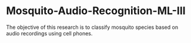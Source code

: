 # Mosquito-Audio-Recognition-ML-III
The objective of this research is to classify mosquito species based on audio recordings using cell phones.

